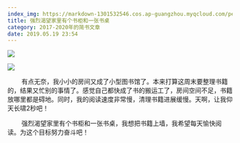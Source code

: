 ```yaml
---
index_img: https://markdown-1301532546.cos.ap-guangzhou.myqcloud.com/peipei_blog/20210921145905.jpeg
title: 强烈渴望家里有个书柜和一张书桌
category: 2017-2020年的简书文章
date: 2019.05.19 23:54
---
```


![](https://markdown-1301532546.cos.ap-guangzhou.myqcloud.com/peipei_blog/20210921145905.jpeg)  



  

![](https://markdown-1301532546.cos.ap-guangzhou.myqcloud.com/peipei_blog/20210921145908.jpeg)  



        有点无奈，我小小的房间又成了小型图书馆了。本来打算这周末要整理书籍的，结果又忙别的事情了。感觉自己都快成了书的搬运工了，房间空间不足，书籍放哪里都是碍地。同时，我的阅读速度非常慢，清理书籍进展缓慢。天啊，让我仰天长啸2秒吧！  

        强烈渴望家里有个书柜和一张书桌，我想把书籍上墙，我希望每天愉快阅读。为这个目标努力奋斗吧！